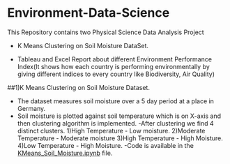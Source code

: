 # Environment-Data-Science
This Repository contains two Physical Science Data Analysis Project

- K Means Clustering on Soil Moisture DataSet.

- Tableau and Excel Report about different Environment Performance Index(It shows how each country is performing environmentally by giving different indices to every country like Biodiversity, Air Quality)



##1)K Means Clustering on Soil Moisture Dataset.

- The dataset measures soil moisture over a 5 day period at a place in Germany. 
- Soil moisture is plotted against soil temperature which is on X-axis and then clustering algorithm is implemented. 
-After clustering we find 4 distinct clusters. 1)High Temperature - Low moisture. 2)Moderate Temperature - Moderate moisture 
 3)High Temperature - High Moisture.   4)Low Temperature - High Moisture.
-Code is available in the [KMeans_Soil_Moisture.ipynb](KMeans_Soil_Moisture.ipynb) file.
